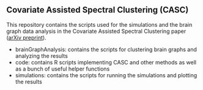 ## Covariate Assisted Spectral Clustering (CASC)

This repository contains the scripts used for the simulations and the brain graph data analysis in the Covariate Assisted Spectral Clustering paper ([arXiv preprint](http://arxiv.org/abs/1411.2158)).

- brainGraphAnalysis: contains the scripts for clustering brain graphs and analyzing the results
- code: contains R scripts implementing CASC and other methods as well as a bunch of useful helper functions
- simulations: contains the scripts for running the simulations and plotting the results